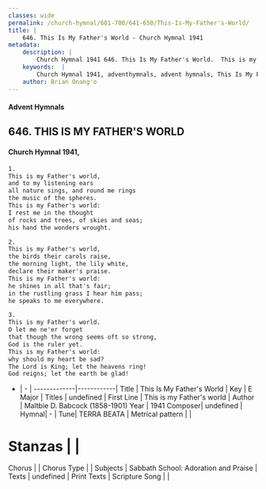 ```yaml
---
classes: wide
permalink: /church-hymnal/601-700/641-650/This-Is-My-Father's-World/
title: |
    646. This Is My Father's World - Church Hymnal 1941
metadata:
    description: |
        Church Hymnal 1941 646. This Is My Father's World.  This is my Father's world, and to my listening ears all nature sings, and round me rings the music of the spheres. This is my Father's world: I rest me in the thought of rocks and trees, of skies and seas; his hand the wonders wrought. 
    keywords:  |
        Church Hymnal 1941, adventhymnals, advent hymnals, This Is My Father's World, This is my Father's world. 
    author: Brian Onang'o
---
```


#### Advent Hymnals
## 646. THIS IS MY FATHER'S WORLD
####  Church Hymnal 1941,

```txt
1.
This is my Father's world,
and to my listening ears
all nature sings, and round me rings
the music of the spheres.
This is my Father's world:
I rest me in the thought
of rocks and trees, of skies and seas;
his hand the wonders wrought.

2.
This is my Father's world,
the birds their carols raise,
the morning light, the lily white,
declare their maker's praise.
This is my Father's world:
he shines in all that's fair;
in the rustling grass I hear him pass;
he speaks to me everywhere.

3.
This is my Father's world.
O let me ne'er forget
that though the wrong seems oft so strong,
God is the ruler yet.
This is my Father's world:
why should my heart be sad?
The Lord is King; let the heavens ring!
God reigns; let the earth be glad!

```

- |   -  |
-------------|------------|
Title | This Is My Father's World |
Key | E Major |
Titles | undefined |
First Line | This is my Father's world |
Author | Maltbie D. Babcock (1858-1901)
Year | 1941
Composer| undefined |
Hymnal|  - |
Tune| TERRA BEATA |
Metrical pattern | |
# Stanzas |  |
Chorus |  |
Chorus Type |  |
Subjects | Sabbath School: Adoration and Praise |
Texts | undefined |
Print Texts | 
Scripture Song |  |
    
